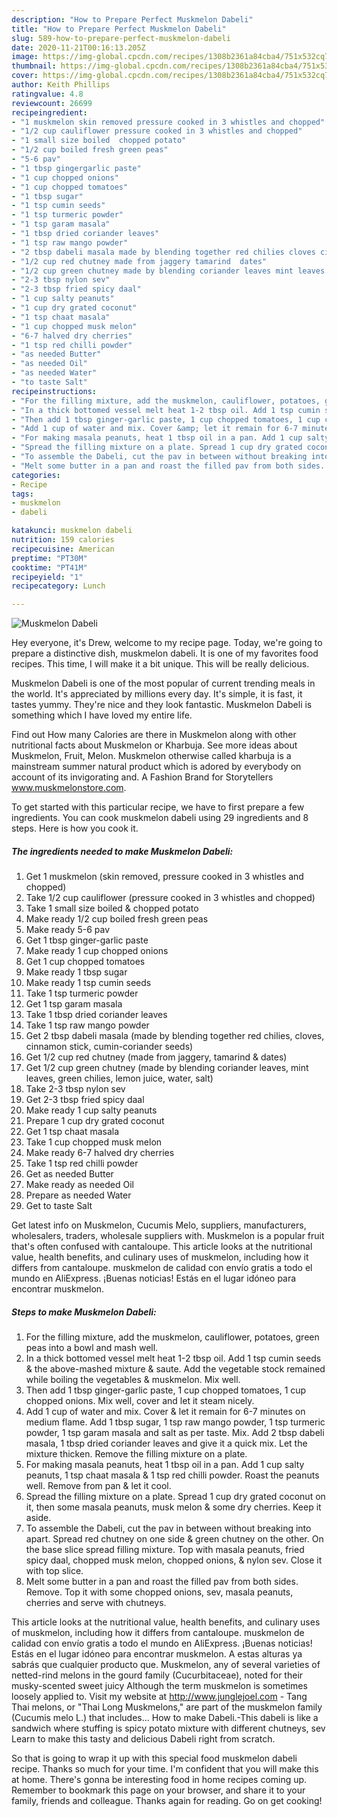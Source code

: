 ```yaml
---
description: "How to Prepare Perfect Muskmelon Dabeli"
title: "How to Prepare Perfect Muskmelon Dabeli"
slug: 589-how-to-prepare-perfect-muskmelon-dabeli
date: 2020-11-21T00:16:13.205Z
image: https://img-global.cpcdn.com/recipes/1308b2361a84cba4/751x532cq70/muskmelon-dabeli-recipe-main-photo.jpg
thumbnail: https://img-global.cpcdn.com/recipes/1308b2361a84cba4/751x532cq70/muskmelon-dabeli-recipe-main-photo.jpg
cover: https://img-global.cpcdn.com/recipes/1308b2361a84cba4/751x532cq70/muskmelon-dabeli-recipe-main-photo.jpg
author: Keith Phillips
ratingvalue: 4.8
reviewcount: 26699
recipeingredient:
- "1 muskmelon skin removed pressure cooked in 3 whistles and chopped"
- "1/2 cup cauliflower pressure cooked in 3 whistles and chopped"
- "1 small size boiled  chopped potato"
- "1/2 cup boiled fresh green peas"
- "5-6 pav"
- "1 tbsp gingergarlic paste"
- "1 cup chopped onions"
- "1 cup chopped tomatoes"
- "1 tbsp sugar"
- "1 tsp cumin seeds"
- "1 tsp turmeric powder"
- "1 tsp garam masala"
- "1 tbsp dried coriander leaves"
- "1 tsp raw mango powder"
- "2 tbsp dabeli masala made by blending together red chilies cloves cinnamon stick cumincoriander seeds"
- "1/2 cup red chutney made from jaggery tamarind  dates"
- "1/2 cup green chutney made by blending coriander leaves mint leaves green chilies lemon juice water salt"
- "2-3 tbsp nylon sev"
- "2-3 tbsp fried spicy daal"
- "1 cup salty peanuts"
- "1 cup dry grated coconut"
- "1 tsp chaat masala"
- "1 cup chopped musk melon"
- "6-7 halved dry cherries"
- "1 tsp red chilli powder"
- "as needed Butter"
- "as needed Oil"
- "as needed Water"
- "to taste Salt"
recipeinstructions:
- "For the filling mixture, add the muskmelon, cauliflower, potatoes, green peas into a bowl and mash well."
- "In a thick bottomed vessel melt heat 1-2 tbsp oil. Add 1 tsp cumin seeds &amp; the above-mashed mixture &amp; saute. Add the vegetable stock remained while boiling the vegetables &amp; muskmelon. Mix well."
- "Then add 1 tbsp ginger-garlic paste, 1 cup chopped tomatoes, 1 cup chopped onions. Mix well, cover and let it steam nicely."
- "Add 1 cup of water and mix. Cover &amp; let it remain for 6-7 minutes on medium flame. Add 1 tbsp sugar, 1 tsp raw mango powder, 1 tsp turmeric powder, 1 tsp garam masala and salt as per taste. Mix. Add 2 tbsp dabeli masala, 1 tbsp dried coriander leaves and give it a quick mix. Let the mixture thicken. Remove the filling mixture on a plate."
- "For making masala peanuts, heat 1 tbsp oil in a pan. Add 1 cup salty peanuts, 1 tsp chaat masala &amp; 1 tsp red chilli powder. Roast the peanuts well. Remove from pan &amp; let it cool."
- "Spread the filling mixture on a plate. Spread 1 cup dry grated coconut on it, then some masala peanuts, musk melon &amp; some dry cherries. Keep it aside."
- "To assemble the Dabeli, cut the pav in between without breaking into apart. Spread red chutney on one side &amp; green chutney on the other. On the base slice spread filling mixture. Top with masala peanuts, fried spicy daal, chopped musk melon, chopped onions, &amp; nylon sev. Close it with top slice."
- "Melt some butter in a pan and roast the filled pav from both sides. Remove. Top it with some chopped onions, sev, masala peanuts, cherries and serve with chutneys."
categories:
- Recipe
tags:
- muskmelon
- dabeli

katakunci: muskmelon dabeli 
nutrition: 159 calories
recipecuisine: American
preptime: "PT30M"
cooktime: "PT41M"
recipeyield: "1"
recipecategory: Lunch

---
```



![Muskmelon Dabeli](https://img-global.cpcdn.com/recipes/1308b2361a84cba4/751x532cq70/muskmelon-dabeli-recipe-main-photo.jpg)

Hey everyone, it's Drew, welcome to my recipe page. Today, we're going to prepare a distinctive dish, muskmelon dabeli. It is one of my favorites food recipes. This time, I will make it a bit unique. This will be really delicious.

Muskmelon Dabeli is one of the most popular of current trending meals in the world. It's appreciated by millions every day. It's simple, it is fast, it tastes yummy. They're nice and they look fantastic. Muskmelon Dabeli is something which I have loved my entire life.

Find out How many Calories are there in Muskmelon along with other nutritional facts about Muskmelon or Kharbuja. See more ideas about Muskmelon, Fruit, Melon. Muskmelon otherwise called kharbuja is a mainstream summer natural product which is adored by everybody on account of its invigorating and. A Fashion Brand for Storytellers www.muskmelonstore.com.


To get started with this particular recipe, we have to first prepare a few ingredients. You can cook muskmelon dabeli using 29 ingredients and 8 steps. Here is how you cook it.

<!--inarticleads1-->

##### The ingredients needed to make Muskmelon Dabeli:

1. Get 1 muskmelon (skin removed, pressure cooked in 3 whistles and chopped)
1. Take 1/2 cup cauliflower (pressure cooked in 3 whistles and chopped)
1. Take 1 small size boiled &amp; chopped potato
1. Make ready 1/2 cup boiled fresh green peas
1. Make ready 5-6 pav
1. Get 1 tbsp ginger-garlic paste
1. Make ready 1 cup chopped onions
1. Get 1 cup chopped tomatoes
1. Make ready 1 tbsp sugar
1. Make ready 1 tsp cumin seeds
1. Take 1 tsp turmeric powder
1. Get 1 tsp garam masala
1. Take 1 tbsp dried coriander leaves
1. Take 1 tsp raw mango powder
1. Get 2 tbsp dabeli masala (made by blending together red chilies, cloves, cinnamon stick, cumin-coriander seeds)
1. Get 1/2 cup red chutney (made from jaggery, tamarind &amp; dates)
1. Get 1/2 cup green chutney (made by blending coriander leaves, mint leaves, green chilies, lemon juice, water, salt)
1. Take 2-3 tbsp nylon sev
1. Get 2-3 tbsp fried spicy daal
1. Make ready 1 cup salty peanuts
1. Prepare 1 cup dry grated coconut
1. Get 1 tsp chaat masala
1. Take 1 cup chopped musk melon
1. Make ready 6-7 halved dry cherries
1. Take 1 tsp red chilli powder
1. Get as needed Butter
1. Make ready as needed Oil
1. Prepare as needed Water
1. Get to taste Salt


Get latest info on Muskmelon, Cucumis Melo, suppliers, manufacturers, wholesalers, traders, wholesale suppliers with. Muskmelon is a popular fruit that&#39;s often confused with cantaloupe. This article looks at the nutritional value, health benefits, and culinary uses of muskmelon, including how it differs from cantaloupe. muskmelon de calidad con envío gratis a todo el mundo en AliExpress. ¡Buenas noticias! Estás en el lugar idóneo para encontrar muskmelon. 

<!--inarticleads2-->

##### Steps to make Muskmelon Dabeli:

1. For the filling mixture, add the muskmelon, cauliflower, potatoes, green peas into a bowl and mash well.
1. In a thick bottomed vessel melt heat 1-2 tbsp oil. Add 1 tsp cumin seeds &amp; the above-mashed mixture &amp; saute. Add the vegetable stock remained while boiling the vegetables &amp; muskmelon. Mix well.
1. Then add 1 tbsp ginger-garlic paste, 1 cup chopped tomatoes, 1 cup chopped onions. Mix well, cover and let it steam nicely.
1. Add 1 cup of water and mix. Cover &amp; let it remain for 6-7 minutes on medium flame. Add 1 tbsp sugar, 1 tsp raw mango powder, 1 tsp turmeric powder, 1 tsp garam masala and salt as per taste. Mix. Add 2 tbsp dabeli masala, 1 tbsp dried coriander leaves and give it a quick mix. Let the mixture thicken. Remove the filling mixture on a plate.
1. For making masala peanuts, heat 1 tbsp oil in a pan. Add 1 cup salty peanuts, 1 tsp chaat masala &amp; 1 tsp red chilli powder. Roast the peanuts well. Remove from pan &amp; let it cool.
1. Spread the filling mixture on a plate. Spread 1 cup dry grated coconut on it, then some masala peanuts, musk melon &amp; some dry cherries. Keep it aside.
1. To assemble the Dabeli, cut the pav in between without breaking into apart. Spread red chutney on one side &amp; green chutney on the other. On the base slice spread filling mixture. Top with masala peanuts, fried spicy daal, chopped musk melon, chopped onions, &amp; nylon sev. Close it with top slice.
1. Melt some butter in a pan and roast the filled pav from both sides. Remove. Top it with some chopped onions, sev, masala peanuts, cherries and serve with chutneys.


This article looks at the nutritional value, health benefits, and culinary uses of muskmelon, including how it differs from cantaloupe. muskmelon de calidad con envío gratis a todo el mundo en AliExpress. ¡Buenas noticias! Estás en el lugar idóneo para encontrar muskmelon. A estas alturas ya sabrás que cualquier producto que. Muskmelon, any of several varieties of netted-rind melons in the gourd family (Cucurbitaceae), noted for their musky-scented sweet juicy Although the term muskmelon is sometimes loosely applied to. Visit my website at http://www.junglejoel.com - Tang Thai melons, or &#34;Thai Long Muskmelons,&#34; are part of the muskmelon family (Cucumis melo L.) that includes… How to make Dabeli.-This dabeli is like a sandwich where stuffing is spicy potato mixture with different chutneys, sev Learn to make this tasty and delicious Dabeli right from scratch. 

So that is going to wrap it up with this special food muskmelon dabeli recipe. Thanks so much for your time. I'm confident that you will make this at home. There's gonna be interesting food in home recipes coming up. Remember to bookmark this page on your browser, and share it to your family, friends and colleague. Thanks again for reading. Go on get cooking!
